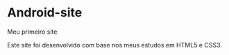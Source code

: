 # Android-site
Meu primeiro site

Este site foi desenvolvido com base nos meus estudos em HTML5 e CSS3.
